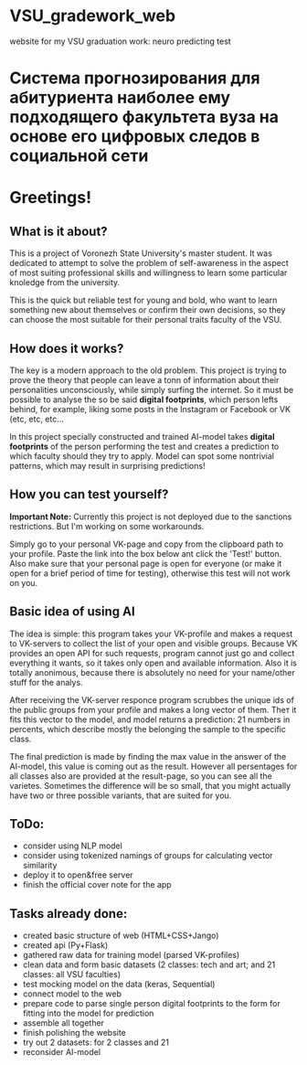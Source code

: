 # VSU_gradework_web
website for my VSU graduation work: neuro predicting test

# Система прогнозирования для абитуриента наиболее ему подходящего факультета вуза на основе его цифровых следов в социальной сети

# Greetings!

## What is it about?
This is a project of Voronezh State University's master student. It was dedicated to attempt to solve the problem of self-awareness in the aspect of most suiting professional skills and willingness to learn some particular knoledge from the university.

This is the quick but reliable test for young and bold, who want to learn something new about themselves or confirm their own decisions, so they can choose the most suitable for their personal traits faculty of the VSU.

## How does it works?
The key is a modern approach to the old problem. This project is trying to prove the theory that people can leave a tonn of information about their personalities unconsciously, while simply surfing the internet. So it must be possible to analyse the so be said **digital footprints**, which person lefts behind, for example, liking some posts in the Instagram or Facebook or VK (etc, etc, etc...

In this project specially constructed and trained AI-model takes **digital footprints** of the person performing the test and creates a prediction to which faculty should they try to apply. Model can spot some nontrivial patterns, which may result in surprising predictions!

## How you can test yourself?
**Important Note:** Currently this project is not deployed due to the sanctions restrictions. But I'm working on some workarounds.

Simply go to your personal VK-page and copy from the clipboard path to your profile. Paste the link into the box below ant click the 'Test!' button. Also make sure that your personal page is open for everyone (or make it open for a brief period of time for testing), otherwise this test will not work on you.

## Basic idea of using AI
The idea is simple: this program takes your VK-profile and makes a request to VK-servers to collect the list of your open and visible groups. Because VK provides an open API for such requests, program cannot just go and collect everything it wants, so it takes only open and available information. Also it is totally anonimous, because there is absolutely no need for your name/other stuff for the analys.

After receiving the VK-server responce program scrubbes the unique ids of the public groups from your profile and makes a long vector of them. Theт it fits this vector to the model, and model returns a prediction: 21 numbers in percents, which describe mostly the belonging the sample to the specific class.

The final prediction is made by finding the max value in the answer of the AI-model, this value is coming out as the result. However all persentages for all classes also are provided at the result-page, so you can see all the varietes. Sometimes the difference will be so small, that you might actually have two or three possible variants, that are suited for you.

## ToDo:
- consider using NLP model
- consider using tokenized namings of groups for calculating vector similarity
- deploy it to open&free server
- finish the official cover note for the app

## Tasks already done:
- created basic structure of web (HTML+CSS+Jango)
- created api (Py+Flask)
- gathered raw data for training model (parsed VK-profiles)
- clean data and form basic datasets (2 classes: tech and art; and 21 classes: all VSU faculties)
- test mocking model on the data (keras, Sequential)
- connect model to the web
- prepare code to parse single person digital footprints to the form for fitting into the model for prediction
- assemble all together
- finish polishing the website
- try out 2 datasets: for 2 classes and 21
- reconsider AI-model
